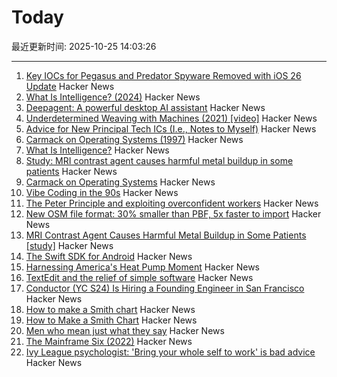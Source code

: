 # Today

最近更新时间: 2025-10-25 14:03:26

--- 
1. [Key IOCs for Pegasus and Predator Spyware Removed with iOS 26 Update](https://iverify.io/blog/key-iocs-for-pegasus-and-predator-spyware-cleaned-with-ios-26-update) Hacker News
2. [What Is Intelligence? (2024)](https://whatisintelligence.antikythera.org/) Hacker News
3. [Deepagent: A powerful desktop AI assistant](https://deepagent.abacus.ai) Hacker News
4. [Underdetermined Weaving with Machines (2021) [video]](https://www.youtube.com/watch?v=on_sK8KoObo) Hacker News
5. [Advice for New Principal Tech ICs (I.e., Notes to Myself)](https://eugeneyan.com/writing/principal/) Hacker News
6. [Carmack on Operating Systems (1997)](https://rmitz.org/carmack.on.operating.systems.html) Hacker News
7. [What Is Intelligence?](https://mitpress.mit.edu/9780262049955/what-is-intelligence/) Hacker News
8. [Study: MRI contrast agent causes harmful metal buildup in some patients](https://www.ormanager.com/briefs/study-mri-contrast-agent-causes-harmful-metal-buildup-in-some-patients/) Hacker News
9. [Carmack on Operating Systems](https://rmitz.org/carmack.on.operating.systems.html) Hacker News
10. [Vibe Coding in the 90s](https://ssg.dev/vibe-coding-in-the-90s/) Hacker News
11. [The Peter Principle and exploiting overconfident workers](https://marginalrevolution.com/marginalrevolution/2025/10/the-peter-principle-and-exploiting-overconfident-workers.html) Hacker News
12. [New OSM file format: 30% smaller than PBF, 5x faster to import](https://community.openstreetmap.org/t/new-osm-file-format-30-smaller-than-pbf-5x-faster-to-import/137151) Hacker News
13. [MRI Contrast Agent Causes Harmful Metal Buildup in Some Patients [study]](https://www.ormanager.com/briefs/study-mri-contrast-agent-causes-harmful-metal-buildup-in-some-patients/) Hacker News
14. [The Swift SDK for Android](https://www.swift.org/blog/nightly-swift-sdk-for-android/) Hacker News
15. [Harnessing America's Heat Pump Moment](https://www.heatpumped.org/p/harnessing-america-s-heat-pump-moment) Hacker News
16. [TextEdit and the relief of simple software](https://www.newyorker.com/culture/infinite-scroll/textedit-and-the-relief-of-simple-software) Hacker News
17. [Conductor (YC S24) Is Hiring a Founding Engineer in San Francisco](https://www.ycombinator.com/companies/conductor/jobs/MYjJzBV-founding-engineer) Hacker News
18. [How to make a Smith chart](https://www.johndcook.com/blog/2025/10/23/smith-chart/) Hacker News
19. [How to Make a Smith Chart](https://www.johndcook.com/blog/2025/10/23/smith-chart/) Hacker News
20. [Men who mean just what they say](https://journal.humancenteredtech.us/p/men-who-mean-just-what-they-say) Hacker News
21. [The Mainframe Six (2022)](https://arcanesciences.com/os2200/app1.html) Hacker News
22. [Ivy League psychologist: 'Bring your whole self to work' is bad advice](https://www.cnbc.com/2025/10/24/bring-your-whole-self-to-work-is-bad-advice-ivy-league-psychologist-saysheres-why.html) Hacker News
